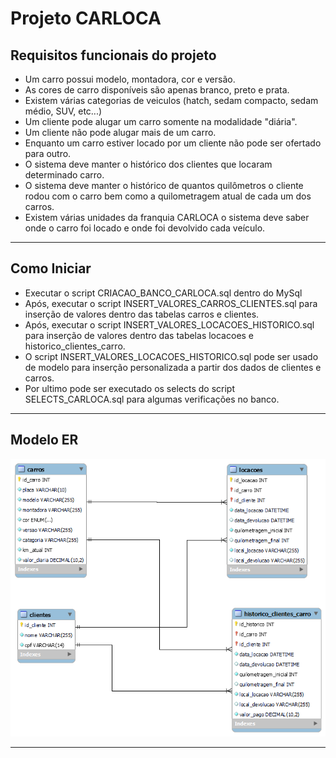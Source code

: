 
# Projeto CARLOCA

## Requisitos funcionais do projeto

* Um carro possui modelo, montadora, cor e versão.
* As cores de carro disponíveis são apenas branco, preto e prata.
* Existem várias categorias de veiculos (hatch, sedam compacto, sedam médio, SUV, etc...) 
* Um cliente pode alugar um carro somente na modalidade "diária". 
* Um cliente não pode alugar mais de um carro.
* Enquanto um carro estiver locado por um cliente não pode ser ofertado para outro.
* O sistema deve manter o histórico dos clientes que locaram determinado carro.
* O sistema deve manter o histórico de quantos quilômetros o cliente rodou com o carro bem como a quilometragem atual de cada um dos carros.
* Existem várias unidades da franquia CARLOCA o sistema deve saber onde o carro foi locado e onde foi devolvido cada veículo.

<hr>

## Como Iniciar

* Executar o script CRIACAO_BANCO_CARLOCA.sql dentro do MySql
* Após, executar o script INSERT_VALORES_CARROS_CLIENTES.sql para inserção de valores dentro das tabelas carros e clientes.
* Após, executar o script INSERT_VALORES_LOCACOES_HISTORICO.sql para inserção de valores dentro das tabelas locacoes e historico_clientes_carro.
* O script INSERT_VALORES_LOCACOES_HISTORICO.sql pode ser usado de modelo para inserção personalizada a partir dos dados de clientes e carros.
* Por ultimo pode ser executado os selects do script SELECTS_CARLOCA.sql para algumas verificações no banco.

<hr>

## Modelo ER

<img src = "DER-CARLOCA.png" alt="My Happy SVG"/>
<hr>
